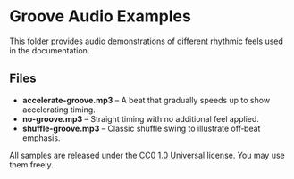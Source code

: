 # Groove Audio Examples

This folder provides audio demonstrations of different rhythmic feels used in the documentation.

## Files

- **accelerate-groove.mp3** – A beat that gradually speeds up to show accelerating timing.
- **no-groove.mp3** – Straight timing with no additional feel applied.
- **shuffle-groove.mp3** – Classic shuffle swing to illustrate off‑beat emphasis.

All samples are released under the [CC0 1.0 Universal](https://creativecommons.org/publicdomain/zero/1.0/) license. You may use them freely.
